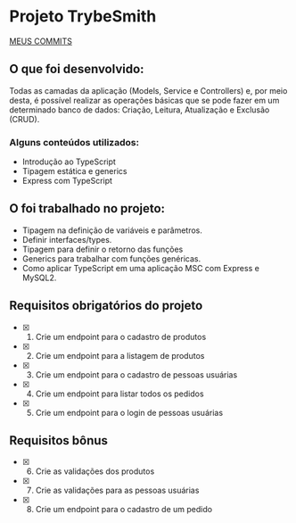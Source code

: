 # Projeto TrybeSmith

[MEUS COMMITS](https://github.com/HugoRamosC/trybesmith/commits)

## O que foi desenvolvido:

Todas as camadas da aplicação (Models, Service e Controllers) e, por meio desta, é possível realizar as operações básicas que se pode fazer em um determinado banco de dados: Criação, Leitura, Atualização e Exclusão (CRUD).

### Alguns conteúdos utilizados:

- Introdução ao TypeScript
- Tipagem estática e generics
- Express com TypeScript

## O foi trabalhado no projeto:

- Tipagem na definição de variáveis e parâmetros.
- Definir interfaces/types.
- Tipagem para definir o retorno das funções
- Generics para trabalhar com funções genéricas.
- Como aplicar TypeScript em uma aplicação MSC com Express e MySQL2.

## Requisitos obrigatórios do projeto

- [x] 1. Crie um endpoint para o cadastro de produtos
- [x] 2. Crie um endpoint para a listagem de produtos
- [x] 3. Crie um endpoint para o cadastro de pessoas usuárias
- [x] 4. Crie um endpoint para listar todos os pedidos
- [x] 5. Crie um endpoint para o login de pessoas usuárias

## Requisitos bônus

- [x] 6. Crie as validações dos produtos
- [x] 7. Crie as validações para as pessoas usuárias
- [x] 8. Crie um endpoint para o cadastro de um pedido
